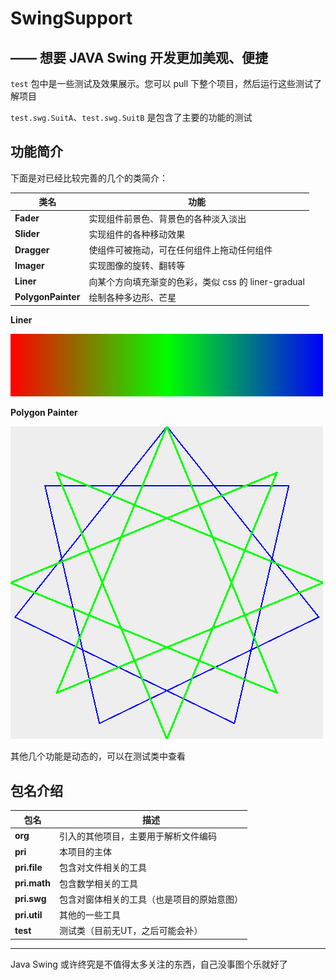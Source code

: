 # SwingSupport

## —— 想要 JAVA Swing 开发更加美观、便捷

`test` 包中是一些测试及效果展示。您可以 pull 下整个项目，然后运行这些测试了解项目

`test.swg.SuitA`、`test.swg.SuitB` 是包含了主要的功能的测试

## 功能简介

下面是对已经比较完善的几个的类简介：

类名 | 功能
---|---
**Fader** | 实现组件前景色、背景色的各种淡入淡出
**Slider** | 实现组件的各种移动效果
**Dragger** | 使组件可被拖动，可在任何组件上拖动任何组件
**Imager** | 实现图像的旋转、翻转等
**Liner** | 向某个方向填充渐变的色彩，类似 css 的 liner-gradual
**PolygonPainter** | 绘制各种多边形、芒星

**Liner** 

![描述](/readme-resource/liner.jpg)

**Polygon Painter**

![描述](/readme-resource/polygon.jpg)

其他几个功能是动态的，可以在测试类中查看

## 包名介绍

包名 | 描述
---|---
**org** | 引入的其他项目，主要用于解析文件编码  
**pri** | 本项目的主体  
**pri.file** | 包含对文件相关的工具  
**pri.math** | 包含数学相关的工具  
**pri.swg** | 包含对窗体相关的工具（也是项目的原始意图）  
**pri.util** | 其他的一些工具  
**test** | 测试类（目前无UT，之后可能会补）

---

Java Swing 或许终究是不值得太多关注的东西，自己没事图个乐就好了